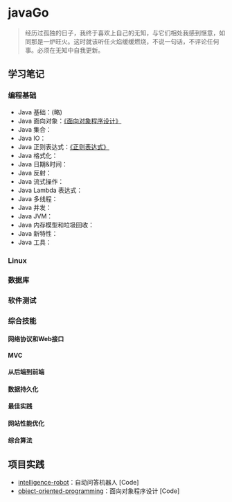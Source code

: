 # javaGo

> 经历过孤独的日子，我终于喜欢上自己的无知，与它们相处我感到惬意，如同那是一炉旺火。这时就该听任火焰缓缓燃烧，不说一句话，不评论任何事。必须在无知中自我更新。

## 学习笔记

### 编程基础

- Java 基础：(略)
- Java 面向对象：[《面向对象程序设计》]([面向对象程序设计](https://www.yuque.com/houlex/syq69x/phh1in))
- Java 集合：
- Java IO：
- Java 正则表达式：[《正则表达式》]([《正则表达式》](https://www.yuque.com/houlex/tokyo2023/zp2f4r))
- Java 格式化：
- Java 日期&时间：
- Java 反射：
- Java 流式操作：
- Java Lambda 表达式：
- Java 多线程：
- Java 并发：
- Java JVM：
- Java 内存模型和垃圾回收：
- Java 新特性：
- Java 工具：

### Linux

### 数据库

### 软件测试

### 综合技能
#### 网络协议和Web接口
#### MVC
#### 从后端到前端
#### 数据持久化
#### 最佳实践
#### 网站性能优化
#### 综合算法

## 项目实践

- [intelligence-robot](https://github.com/sophoraFlower/javaGo/tree/main/intelligence-robot)：自动问答机器人 [Code]
- [object-oriented-programming](https://github.com/sophoraFlower/javaGo/tree/main/object-oriented-programming)：面向对象程序设计 [Code]
